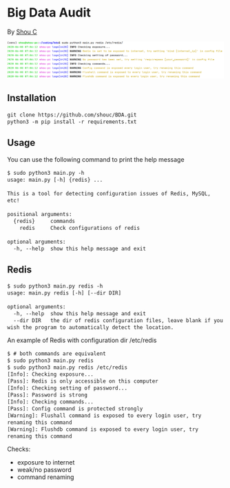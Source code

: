 Big Data Audit
==============

By [Shou C](https://github.com/shouc/)

![Output](examples/output.png)


Installation
-----
```
git clone https://github.com/shouc/BDA.git
python3 -m pip install -r requirements.txt
```


Usage
-----

You can use the following command to print the help message
```
$ sudo python3 main.py -h
usage: main.py [-h] {redis} ...

This is a tool for detecting configuration issues of Redis, MySQL, etc!

positional arguments:
  {redis}     commands
    redis     Check configurations of redis

optional arguments:
  -h, --help  show this help message and exit
```


Redis
-----
```
$ sudo python3 main.py redis -h
usage: main.py redis [-h] [--dir DIR]

optional arguments:
  -h, --help  show this help message and exit
  --dir DIR   the dir of redis configuration files, leave blank if you wish the program to automatically detect the location.
```

An example of Redis with configuration dir /etc/redis
```
$ # both commands are equivalent
$ sudo python3 main.py redis
$ sudo python3 main.py redis /etc/redis 
[Info]: Checking exposure...
[Pass]: Redis is only accessible on this computer
[Info]: Checking setting of password...
[Pass]: Password is strong
[Info]: Checking commands...
[Pass]: Config command is protected strongly
[Warning]: Flushall command is exposed to every login user, try renaming this command
[Warning]: Flushdb command is exposed to every login user, try renaming this command
```
Checks:
* exposure to internet
* weak/no password
* command renaming
